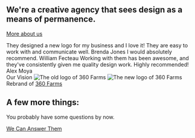 ## We're a creative agency that sees design as a means of permanence.
[More about us](/about)

<section class="center grid ji-space-around ai-start jc-center gap-4 col-3" style="margin-bottom: 0">
  <Import from="/_/static/Services.html"></Import>
  <!-- <a class="button center span-all" href="/projects">See our Work</a> -->
</section>

<section class="primary bleed center grid ai-center jc-center ac-center col-3 gap-1">
  <Import from="/_/Review.html">
    <Review>They designed a new logo for my business and I love it! They are easy to work with and communicate well.</Review>
    <Client>Brenda Jones</Client>
  </Import>
  <Import from="/_/Review.html">
    <Review>I would absolutely recommend.</Review>
    <Client>William Fecteau</Client>
  </Import>
  <Import from="/_/Review.html">
    <Review>Working with them has been awesome, and they've consistently given me quality design work. Highly recommended!</Review>
    <Client>Alex Moya</Client>
  </Import>
</section>

<section class="center bleed grid col-2 gap-4 ai-center">
  <Import from="/_/Blurb.html">
    <BlurbTitle>Our Vision</BlurbTitle>
    <BlurbImage from="/_/icons/telescope.svg"></BlurbImage>
    <BlurbDesc from="/_/copy/Vision.md"></BlurbDesc>
  </Import>
  <Import from="/_/BeforeAfter.html">
    <Before>
      <img src="/_assets/images/360-farms/old.png" alt="The old logo of 360 Farms">
    </Before>
    <After>
      <img src="/_assets/images/360-farms/new.png" alt="The new logo of 360 Farms">
    </After>
    <SubText>Rebrand of <a href="//360okfarms.com">360 Farms</a></SubText>
  </Import>
</section>

## A few more things:
<Import from="/_/copy/MO.md"></Import>

<section class="center">
  <p>You probably have some questions by now.</p>
  <a class="button" href="/contact">We Can Answer Them</a>
</section>
